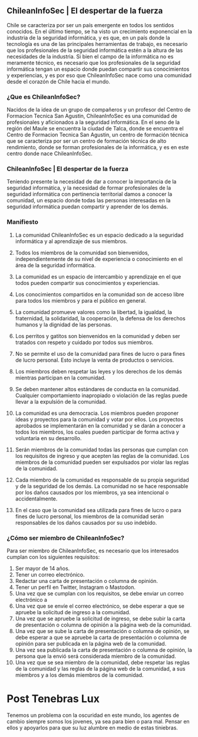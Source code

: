 ## ChileanInfoSec | El despertar de la fuerza
Chile se caracteriza por ser un país emergente en todos los sentidos conocidos. En el último tiempo, se ha visto un crecimiento exponencial en la industria de la seguridad informática, y es que, en un país donde la tecnología es una de las principales herramientas de trabajo, es necesario que los profesionales de la seguridad informática estén a la altura de las necesidades de la industria.
Si bien el campo de la informática no es meramente técnico, es necesario que los profesionales de la seguridad informática tengan un espacio donde puedan compartir sus conocimientos y experiencias, y es por eso que ChileanInfoSec nace como una comunidad desde el corazón de Chile hacia el mundo.
 
### ¿Que es ChileanInfoSec?
Nacidos de la idea de un grupo de compañeros y un profesor del Centro de Formacion Tecnica San Agustin, ChileanInfoSec es una comunidad de profesionales y aficionados a la seguridad informática.
En el seno de la región del Maule se encuentra la ciudad de Talca, donde se encuentra el Centro de Formacion Tecnica San Agustin, un centro de formación técnica que se caracteriza por ser un centro de formación técnica de alto rendimiento, donde se forman profesionales de la informática, y es en este centro donde nace ChileanInfoSec.
### ChileanInfoSec | El despertar de la fuerza
Teniendo presente la necesidad de dar a conocer la importancia de la seguridad informática, y la necesidad de formar profesionales de la seguridad informática con pertinencia territorial damos a conocer la comunidad, un espacio donde todas las personas interesadas en la seguridad informática puedan compartir y aprender de los demás.
### Manifiesto
 
 
1. La comunidad ChileanInfoSec es un espacio dedicado a la seguridad informática y al aprendizaje de sus miembros.
 
2. Todos los miembros de la comunidad son bienvenidos, independientemente de su nivel de experiencia o conocimiento en el área de la seguridad informática.
 
3. La comunidad es un espacio de intercambio y aprendizaje en el que todos pueden compartir sus conocimientos y experiencias.
 
4. Los conocimientos compartidos en la comunidad son de acceso libre para todos los miembros y para el público en general.
 
5. La comunidad promueve valores como la libertad, la igualdad, la fraternidad, la solidaridad, la cooperación, la defensa de los derechos humanos y la dignidad de las personas.
 
6. Los perritos y gatitos son bienvenidos en la comunidad y deben ser tratados con respeto y cuidado por todos sus miembros.
 
7. No se permite el uso de la comunidad para fines de lucro o para fines de lucro personal. Esto incluye la venta de productos o servicios.
 
8. Los miembros deben respetar las leyes y los derechos de los demás mientras participan en la comunidad.
 
9. Se deben mantener altos estándares de conducta en la comunidad. Cualquier comportamiento inapropiado o violación de las reglas puede llevar a la expulsión de la comunidad.
10. La comunidad es una democracia. Los miembros pueden proponer ideas y proyectos para la comunidad y votar por ellos. Los proyectos aprobados se implementarán en la comunidad y se darán a conocer a todos los miembros, los cuales pueden participar de forma activa y voluntaria en su desarrollo.
11. Serán miembros de la comunidad todas las personas que cumplan con los requisitos de ingreso y que acepten las reglas de la comunidad. Los miembros de la comunidad pueden ser expulsados ​​por violar las reglas de la comunidad.
12. Cada miembro de la comunidad es responsable de su propia seguridad y de la seguridad de los demás. La comunidad no se hace responsable por los daños causados ​​por los miembros, ya sea intencional o accidentalmente.
13. En el caso que la comunidad sea utilizada para fines de lucro o para fines de lucro personal, los miembros de la comunidad serán responsables de los daños causados ​​por su uso indebido.
 
### ¿Cómo ser miembro de ChileanInfoSec?
Para ser miembro de ChileanInfoSec, es necesario que los interesados cumplan con los siguientes requisitos:
1. Ser mayor de 14 años.
2. Tener un correo electrónico.
3. Redactar una carta de presentación o columna de opinión.
4. Tener un perfil en Twitter, Instagram o Mastodon.
5. Una vez que se cumplan con los requisitos, se debe enviar un correo electrónico a
6. Una vez que se envíe el correo electrónico, se debe esperar a que se apruebe la solicitud de ingreso a la comunidad.
7. Una vez que se apruebe la solicitud de ingreso, se debe subir la carta de presentación o columna de opinión a la página web de la comunidad.
8. Una vez que se sube la carta de presentación o columna de opinión, se debe esperar a que se apruebe la carta de presentación o columna de opinión para ser publicada en la página web de la comunidad.
9. Una vez sea publicada la carta de presentación o columna de opinión, la persona que la envió será considerada miembro de la comunidad.
10. Una vez que se sea miembro de la comunidad, debe respetar las reglas de la comunidad y las reglas de la página web de la comunidad, a sus miembros y a los demás miembros de la comunidad.
# Post Tenebras Lux
Tenemos un problema con la oscuridad en este mundo, los agentes de cambio siempre somos los jovenes, ya sea para bien o para mal. Pensar en ellos y apoyarlos para que su luz alumbre en medio de estas tiniebras.